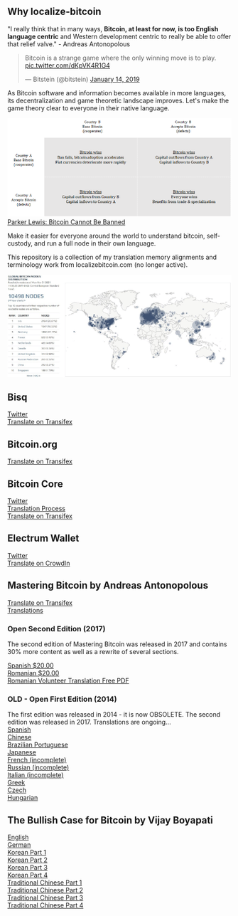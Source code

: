 ## Why localize-bitcoin

"I really think that in many ways, **Bitcoin, at least for now, is too English language centric** and Western development centric to really be able to offer that relief valve." - Andreas Antonopolous 

<blockquote class="twitter-tweet"><p lang="en" dir="ltr">Bitcoin is a strange game where the only winning move is to play. <a href="https://t.co/dKpVK4R1G4">pic.twitter.com/dKpVK4R1G4</a></p>&mdash; Bitstein (@bitstein) <a href="https://twitter.com/bitstein/status/1084919665208504321?ref_src=twsrc%5Etfw">January 14, 2019</a></blockquote> 
<script async src="https://platform.twitter.com/widgets.js" charset="utf-8"></script>

As Bitcoin software and information becomes available in more languages, its decentralization and game theoretic landscape improves. Let's make the game theory clear to everyone in their native language.

![Banning Bitcoin Prisoner's Dilemma](banning-bitcoin-prisoners-dilemma.png)
[Parker Lewis: Bitcoin Cannot Be Banned](https://unchained-capital.com/blog/bitcoin-cannot-be-banned/)

Make it easier for everyone around the world to understand bitcoin, self-custody, and run a full node in their own language.

This repository is a collection of my translation memory alignments and terminology work from localizebitcoin.com (no longer active).

![Bitnodes](bitnodes.png)

## Bisq

[Twitter](https://twitter.com/bisq_network)  
[Translate on Transifex](https://www.transifex.com/bisq/)  

## Bitcoin.org

[Translate on Transifex](https://www.transifex.com/bitcoinorg/bitcoinorg/dashboard/)

## Bitcoin Core

[Twitter](https://twitter.com/bitcoincoreorg)  
[Translation Process](https://github.com/bitcoin/bitcoin/blob/master/doc/translation_process.md)  
[Translate on Transifex](https://www.transifex.com/bitcoin/bitcoin/dashboard/)  

## Electrum Wallet

[Twitter](https://twitter.com/ElectrumWallet)  
[Translate on CrowdIn](https://crowdin.com/project/electrum)  

## Mastering Bitcoin by Andreas Antonopolous

[Translate on Transifex](https://www.transifex.com/aantonop/mastering-bitcoin/dashboard/)  
[Translations](https://bitcoinbook.info/translations-of-mastering-bitcoin/)  

### Open Second Edition (2017)
The second edition of Mastering Bitcoin was released in 2017 and contains 30% more content as well as a rewrite of several sections.

[Spanish $20.00](https://aantonop.com/product/dominando-el-bitcoin-abierta-segunda-edicion-spanish-ebook/)  
[Romanian $20.00](https://aantonop.com/product/mastering-bitcoin-open-a-doua-editie-romanian-ebook/)  
[Romanian Volunteer Translation Free PDF](https://2r2og341hhe548yjao1hwizx-wpengine.netdna-ssl.com/wp-content/uploads/book.pdf)  

### OLD - Open First Edition (2014)
The first edition was released in 2014 - it is now OBSOLETE. The second edition was released in 2017. Translations are ongoing...  
[Spanish](https://bitcoinbook.info/wp-content/translations/es/book.pdf)  
[Chinese](https://bitcoinbook.info/wp-content/translations/cmn/book.pdf)  
[Brazilian Portuguese](https://bitcoinbook.info/wp-content/translations/pt_BR/book.pdf)  
[Japanese](https://bitcoinbook.info/wp-content/translations/ja/book.pdf)  
[French (incomplete)](https://bitcoinbook.info/wp-content/translations/fr/book.pdf)  
[Russian (incomplete)](https://bitcoinbook.info/wp-content/translations/ru/book.pdf)  
[Italian (incomplete)](https://bitcoinbook.info/wp-content/translations/it/book.pdf)  
[Greek](https://bitcoinbook.info/wp-content/translations/el/book.pdf)  
[Czech](https://bitcoinbook.info/wp-content/translations/cs/book.pdf)  
[Hungarian](https://bitcoinbook.info/wp-content/translations/hu/book.pdf)  

## The Bullish Case for Bitcoin by Vijay Boyapati

[English](https://vijayboyapati.medium.com/the-bullish-case-for-bitcoin-6ecc8bdecc1)  
[German](https://medium.com/@danielschnurr089/das-bullische-argument-f%C3%BCr-bitcoin-9665e9375727)  
[Korean Part 1](https://medium.com/@hyungjoh/https-medium-com-hyungjoh-the-bullish-case-for-bitcoin-part-1-of-4-korean-7e454dc539bc)  
[Korean Part 2](https://medium.com/@hyungjoh/https-medium-com-hyungjoh-the-bullish-case-for-bitcoin-part-2-of-4-korean-c540ff608f11)  
[Korean Part 3](https://medium.com/@hyungjoh/https-medium-com-hyungjoh-the-bullish-case-for-bitcoin-part-3-of-4-58ba827992b4)  
[Korean Part 4](https://medium.com/@hyungjoh/https-medium-com-hyungjoh-the-bullish-case-for-bitcoin-part-4-of-4-a1d3293e023e)  
[Traditional Chinese Part 1](https://medium.com/@sunflora98/%E6%AF%94%E7%89%B9%E5%B9%A3%E7%9C%8B%E6%BC%B2%E8%AB%96-%E4%B8%80-33d753d60fa0)  
[Traditional Chinese Part 2](https://medium.com/@sunflora98/%E6%AF%94%E7%89%B9%E5%B9%A3%E7%9C%8B%E6%BC%B2%E8%AB%96-%E4%BA%8C-6e8f31272bbd)  
[Traditional Chinese Part 3](https://medium.com/@sunflora98/%E6%AF%94%E7%89%B9%E5%B9%A3%E7%9C%8B%E6%BC%B2%E8%AB%96-%E4%B8%89-6cdc512302d5)  
[Traditional Chinese Part 4](https://medium.com/@sunflora98/%E6%AF%94%E7%89%B9%E5%B9%A3%E7%9C%8B%E6%BC%B2%E8%AB%96-%E5%9B%9B-e45de99f75e7)



